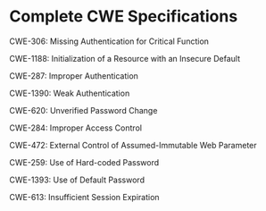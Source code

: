 

# Complete CWE Specifications

CWE-306: Missing Authentication for Critical Function

CWE-1188: Initialization of a Resource with an Insecure Default

CWE-287: Improper Authentication

CWE-1390: Weak Authentication

CWE-620: Unverified Password Change

CWE-284: Improper Access Control

CWE-472: External Control of Assumed-Immutable Web Parameter

CWE-259: Use of Hard-coded Password

CWE-1393: Use of Default Password

CWE-613: Insufficient Session Expiration